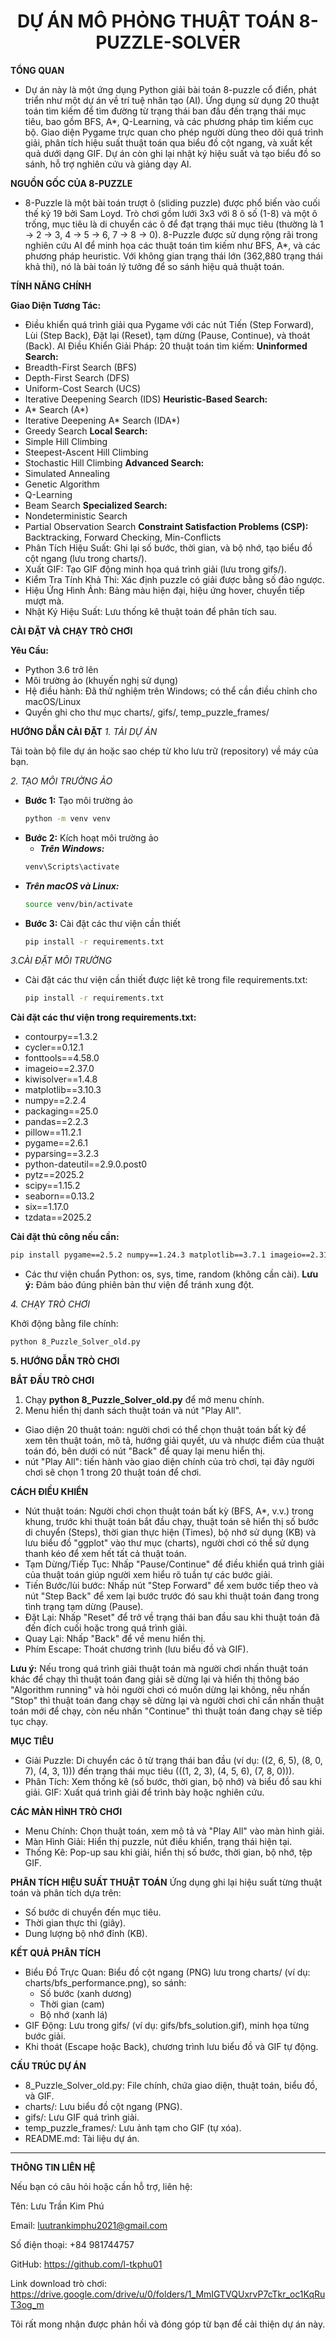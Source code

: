 <h1 align="center"> DỰ ÁN MÔ PHỎNG THUẬT TOÁN 8-PUZZLE-SOLVER</h1>

**TỔNG QUAN**
- Dự án này là một ứng dụng Python giải bài toán 8-puzzle cổ điển, phát triển như một dự án về trí tuệ nhân tạo (AI). Ứng dụng sử dụng 20 thuật toán tìm kiếm để tìm đường từ trạng thái ban đầu đến trạng thái mục tiêu, bao gồm BFS, A*, Q-Learning, và các phương pháp tìm kiếm cục bộ. Giao diện Pygame trực quan cho phép người dùng theo dõi quá trình giải, phân tích hiệu suất thuật toán qua biểu đồ cột ngang, và xuất kết quả dưới dạng GIF. Dự án còn ghi lại nhật ký hiệu suất và tạo biểu đồ so sánh, hỗ trợ nghiên cứu và giảng dạy AI.

**NGUỒN GỐC CỦA 8-PUZZLE**

- 8-Puzzle là một bài toán trượt ô (sliding puzzle) được phổ biến vào cuối thế kỷ 19 bởi Sam Loyd. Trò chơi gồm lưới 3x3 với 8 ô số (1-8) và một ô trống, mục tiêu là di chuyển các ô để đạt trạng thái mục tiêu (thường là 1 -> 2 -> 3, 4 -> 5 -> 6, 7 -> 8 -> 0). 8-Puzzle được sử dụng rộng rãi trong nghiên cứu AI để minh họa các thuật toán tìm kiếm như BFS, A*, và các phương pháp heuristic. Với không gian trạng thái lớn (362,880 trạng thái khả thi), nó là bài toán lý tưởng để so sánh hiệu quả thuật toán.

**TÍNH NĂNG CHÍNH**

**Giao Diện Tương Tác:** 
- Điều khiển quá trình giải qua Pygame với các nút Tiến (Step Forward), Lùi (Step Back), Đặt lại (Reset), tạm dừng (Pause, Continue), và thoát (Back).
AI Điều Khiển Giải Pháp: 20 thuật toán tìm kiếm:
**Uninformed Search:**
- Breadth-First Search (BFS)
- Depth-First Search (DFS)
- Uniform-Cost Search (UCS)
- Iterative Deepening Search (IDS)
**Heuristic-Based Search:**
- A* Search (A*)
- Iterative Deepening A* Search (IDA*)
- Greedy Search
**Local Search:**
- Simple Hill Climbing
- Steepest-Ascent Hill Climbing
- Stochastic Hill Climbing
**Advanced Search:**
- Simulated Annealing
- Genetic Algorithm
- Q-Learning
- Beam Search
**Specialized Search:**
- Nondeterministic Search
- Partial Observation Search
**Constraint Satisfaction Problems (CSP):** Backtracking, Forward Checking, Min-Conflicts
- Phân Tích Hiệu Suất: Ghi lại số bước, thời gian, và bộ nhớ, tạo biểu đồ cột ngang (lưu trong charts/).
- Xuất GIF: Tạo GIF động minh họa quá trình giải (lưu trong gifs/).
- Kiểm Tra Tính Khả Thi: Xác định puzzle có giải được bằng số đảo ngược.
- Hiệu Ứng Hình Ảnh: Bảng màu hiện đại, hiệu ứng hover, chuyển tiếp mượt mà.
- Nhật Ký Hiệu Suất: Lưu thống kê thuật toán để phân tích sau.

**CÀI ĐẶT VÀ CHẠY TRÒ CHƠI**

**Yêu Cầu:**
- Python 3.6 trở lên   
- Môi trường ảo (khuyến nghị sử dụng)
- Hệ điều hành: Đã thử nghiệm trên Windows; có thể cần điều chỉnh cho macOS/Linux
- Quyền ghi cho thư mục charts/, gifs/, temp_puzzle_frames/

**HƯỚNG DẪN CÀI ĐẶT**
_1. TẢI DỰ ÁN_

Tải toàn bộ file dự án hoặc sao chép từ kho lưu trữ (repository) về máy của bạn.

_2. TẠO MÔI TRƯỜNG ẢO_
* **Bước 1:** Tạo môi trường ảo
  ````bash
  python -m venv venv
  ````
* **Bước 2:** Kích hoạt môi trường ảo
  * _**Trên Windows:**_
   ````bash
  venv\Scripts\activate
  ````
* _**Trên macOS và Linux:**_
  ````bash
  source venv/bin/activate
  ````
* **Bước 3:** Cài đặt các thư viện cần thiết
  ````bash
  pip install -r requirements.txt
  ````
_3.CÀI ĐẶT MÔI TRƯỜNG_
- Cài đặt các thư viện cần thiết được liệt kê trong file requirements.txt:
   ````bash
  pip install -r requirements.txt
  ````

**Cài đặt các thư viện trong requirements.txt:**
- contourpy==1.3.2
- cycler==0.12.1
- fonttools==4.58.0
- imageio==2.37.0
- kiwisolver==1.4.8
- matplotlib==3.10.3
- numpy==2.2.4
- packaging==25.0
- pandas==2.2.3
- pillow==11.2.1
- pygame==2.6.1
- pyparsing==3.2.3
- python-dateutil==2.9.0.post0
- pytz==2025.2
- scipy==1.15.2
- seaborn==0.13.2
- six==1.17.0
- tzdata==2025.2

**Cài đặt thủ công nếu cần:**
   ````bash
   pip install pygame==2.5.2 numpy==1.24.3 matplotlib==3.7.1 imageio==2.31.1 seaborn==0.12.2
  ````

- Các thư viện chuẩn Python: os, sys, time, random (không cần cài).
**Lưu ý:** Đảm bảo đúng phiên bản thư viện để tránh xung đột.

_4. CHẠY TRÒ CHƠI_

Khởi động bằng file chính: 
  ````bash
  python 8_Puzzle_Solver_old.py
  ````

**5. HƯỚNG DẪN TRÒ CHƠI**

**BẮT ĐẦU TRÒ CHƠI**
1. Chạy **python 8_Puzzle_Solver_old.py** để mở menu chính.
2. Menu hiển thị danh sách thuật toán và nút "Play All".
- Giao diện 20 thuật toán: người chơi có thể chọn thuật toán bất kỳ để xem tên thuật toán, mô tả, hướng giải quyết, ưu và nhược điểm của thuật toán đó, bên dưới có nút "Back" để quay lại menu hiển thị.
- nút "Play All": tiến hành vào giao diện chính của trò chơi, tại đây người chơi sẽ chọn 1 trong 20 thuật toán để chơi.

**CÁCH ĐIỀU KHIỂN**
- Nút thuật toán: Người chơi chọn thuật toán bất kỳ (BFS, A*, v.v.) trong khung, trước khi thuật toán bắt đầu chạy, thuật toán sẽ hiển thị số bước di chuyển (Steps), thời gian thực hiện (Times), bộ nhớ sử dụng (KB) và lưu biểu đồ "ggplot" vào  thư mục (charts), người chơi có thể sử dụng thanh kéo để xem hết tất cả thuật toán.
- Tạm Dừng/Tiếp Tục: Nhấp "Pause/Continue" để điều khiển quá trình giải của thuật toán giúp người xem hiểu rõ tuần tự các bước giải.
- Tiến Bước/lùi bước: Nhấp nút "Step Forward" để xem bước tiếp theo và nút "Step Back" để xem lại bước trước đó sau khi thuật toán đang trong tình trạng tạm dừng (Pause).
- Đặt Lại: Nhấp "Reset" để trở về trạng thái ban đầu sau khi thuật toán đã đến đích cuối hoặc trong quá trình giải.
- Quay Lại: Nhấp "Back" để về menu hiển thị.
- Phím Escape: Thoát chương trình (lưu biểu đồ và GIF).

**Lưu ý:** Nếu trong quá trình giải thuật toán mà người chơi nhấn thuật toán khác để chạy thì thuật toán đang giải sẽ dừng lại và hiển thị thông báo "Algorithm running" và hỏi người chơi có muốn dừng lại không, nếu nhấn "Stop" thì thuật toán đang chạy sẽ dừng lại và người chơi chỉ cần nhấn thuật toán mới để chạy, còn nếu nhấn "Continue" thì thuật toán đang chạy sẽ tiếp tục chạy.

**MỤC TIÊU**
- Giải Puzzle: Di chuyển các ô từ trạng thái ban đầu (ví dụ: ((2, 6, 5), (8, 0, 7), (4, 3, 1))) đến trạng thái mục tiêu (((1, 2, 3), (4, 5, 6), (7, 8, 0))).
- Phân Tích: Xem thống kê (số bước, thời gian, bộ nhớ) và biểu đồ sau khi giải.
GIF: Xuất quá trình giải để trình bày hoặc nghiên cứu.

**CÁC MÀN HÌNH TRÒ CHƠI**
- Menu Chính: Chọn thuật toán, xem mô tả và "Play All" vào màn hình giải.
- Màn Hình Giải: Hiển thị puzzle, nút điều khiển, trạng thái hiện tại.
- Thống Kê: Pop-up sau khi giải, hiển thị số bước, thời gian, bộ nhớ, tệp GIF.

**PHÂN TÍCH HIỆU SUẤT THUẬT TOÁN**
Ứng dụng ghi lại hiệu suất từng thuật toán và phân tích dựa trên:
- Số bước di chuyển đến mục tiêu.
- Thời gian thực thi (giây).
- Dung lượng bộ nhớ đỉnh (KB).

**KẾT QUẢ PHÂN TÍCH**
- Biểu Đồ Trực Quan: Biểu đồ cột ngang (PNG) lưu trong charts/ (ví dụ: charts/bfs_performance.png), so sánh:
  - Số bước (xanh dương)
  - Thời gian (cam)
  - Bộ nhớ (xanh lá)
- GIF Động: Lưu trong gifs/ (ví dụ: gifs/bfs_solution.gif), minh họa từng bước giải.
- Khi thoát (Escape hoặc Back), chương trình lưu biểu đồ và GIF tự động.

**CẤU TRÚC DỰ ÁN**
- 8_Puzzle_Solver_old.py: File chính, chứa giao diện, thuật toán, biểu đồ, và GIF.
- charts/: Lưu biểu đồ cột ngang (PNG).
- gifs/: Lưu GIF quá trình giải.
- temp_puzzle_frames/: Lưu ảnh tạm cho GIF (tự xóa).
- README.md: Tài liệu dự án.

***
**THÔNG TIN LIÊN HỆ**

Nếu bạn có câu hỏi hoặc cần hỗ trợ, liên hệ:

Tên: Lưu Trần Kim Phú

Email: luutrankimphu2021@gmail.com

Số điện thoại: +84 981744757

GitHub: https://github.com/l-tkphu01

Link download trò chơi: https://drive.google.com/drive/u/0/folders/1_MmIGTVQUxrvP7cTkr_oc1KqRuT3og_m

Tôi rất mong nhận được phản hồi và đóng góp từ bạn để cải thiện dự án này.
